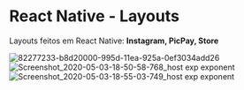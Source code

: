# React Native - Layouts
Layouts feitos em React Native: <strong>Instagram, PicPay, Store</strong>

![82277233-b8d20000-995d-11ea-925a-0ef3034add26](https://user-images.githubusercontent.com/42494117/82914749-460cea00-9f46-11ea-9385-94d8c772fc5b.jpg)
![Screenshot_2020-05-03-18-50-58-768_host exp exponent](https://user-images.githubusercontent.com/42494117/82277233-b8d20000-995d-11ea-925a-0ef3034add26.jpg)
![Screenshot_2020-05-03-18-55-03-749_host exp exponent](https://user-images.githubusercontent.com/42494117/82277245-bcfe1d80-995d-11ea-8ff0-3a121f15513e.jpg)

